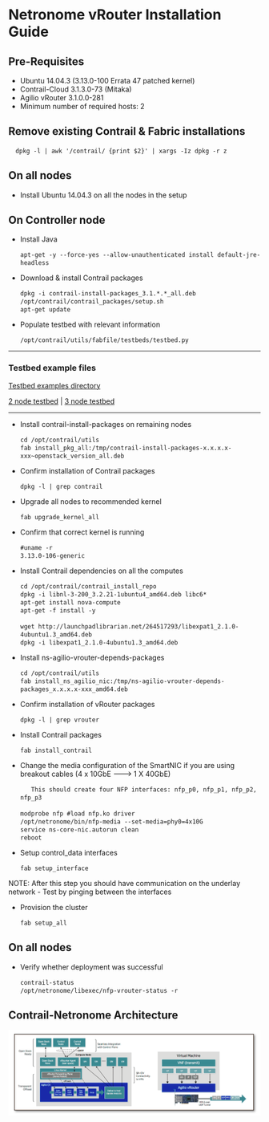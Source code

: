 # Netronome vRouter Installation Guide

## Pre-Requisites

* Ubuntu 14.04.3 (3.13.0-100 Errata 47 patched kernel)
* Contrail-Cloud 3.1.3.0-73 (Mitaka)
* Agilio vRouter 3.1.0.0-281
* Minimum number of required hosts: 2

## Remove existing Contrail & Fabric installations
      dpkg -l | awk '/contrail/ {print $2}' | xargs -Iz dpkg -r z

## On all nodes

* Install Ubuntu 14.04.3 on all the nodes in the setup
    
## On Controller node

* Install Java

      apt-get -y --force-yes --allow-unauthenticated install default-jre-headless

* Download & install Contrail packages

      dpkg -i contrail-install-packages_3.1.*.*_all.deb
      /opt/contrail/contrail_packages/setup.sh
      apt-get update

* Populate testbed with relevant information

      /opt/contrail/utils/fabfile/testbeds/testbed.py

---

### Testbed example files

   [Testbed examples directory](https://github.com/netronome-support/vRouter/tree/master/testbed)

   [2 node testbed](https://raw.githubusercontent.com/netronome-support/vRouter/master/testbed/testbed_2node.py) |
   [3 node testbed](https://raw.githubusercontent.com/netronome-support/vRouter/master/testbed/testbed_3node.py)

---

* Install contrail-install-packages on remaining nodes

      cd /opt/contrail/utils
      fab install_pkg_all:/tmp/contrail-install-packages-x.x.x.x-xxx~openstack_version_all.deb
         
* Confirm installation of Contrail packages

      dpkg -l | grep contrail

* Upgrade all nodes to recommended kernel

      fab upgrade_kernel_all

* Confirm that correct kernel is running

      #uname -r
      3.13.0-106-generic

* Install Contrail dependencies on all the computes

      cd /opt/contrail/contrail_install_repo
      dpkg -i libnl-3-200_3.2.21-1ubuntu4_amd64.deb libc6*
      apt-get install nova-compute
      apt-get -f install -y

      wget http://launchpadlibrarian.net/264517293/libexpat1_2.1.0-4ubuntu1.3_amd64.deb
      dpkg -i libexpat1_2.1.0-4ubuntu1.3_amd64.deb

* Install ns-agilio-vrouter-depends-packages

      cd /opt/contrail/utils
      fab install_ns_agilio_nic:/tmp/ns-agilio-vrouter-depends-packages_x.x.x.x-xxx_amd64.deb

* Confirm installation of vRouter packages

      dpkg -l | grep vrouter

* Install Contrail packages

      fab install_contrail

* Change the media configuration of the SmartNIC if you are using breakout cables (4 x 10GbE ---> 1 X 40GbE)
         
         This should create four NFP interfaces: nfp_p0, nfp_p1, nfp_p2, nfp_p3

      modprobe nfp #load nfp.ko driver
      /opt/netronome/bin/nfp-media --set-media=phy0=4x10G
      service ns-core-nic.autorun clean
      reboot

* Setup control_data interfaces

      fab setup_interface

NOTE: After this step you should have communication on the underlay network - Test by pinging between the interfaces

* Provision the cluster

      fab setup_all



## On all nodes 

* Verify whether deployment was successful

      contrail-status
      /opt/netronome/libexec/nfp-vrouter-status -r





## Contrail-Netronome Architecture
  ![architecture](images/contrail_agilio_architecture.png)

